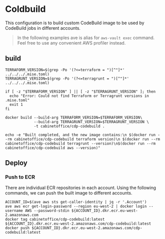 # Coldbuild

This configuration is to build custom CodeBuild image to be used by CodeBuild jobs in different accounts.

> In the following examples ave is alias for `aws-vault exec` command.
Feel free to use any convenient AWS profiler instead.

## build

```shell
TERRAFORM_VERSION=$(grep -Po '(?<=terraform = ")[^"]*' ../../../.mise.toml)
TERRAGRUNT_VERSION=$(grep -Po '(?<=terragrunt = ")[^"]*' ../../../.mise.toml)

if [ -z "$TERRAFORM_VERSION" ] || [ -z "$TERRAGRUNT_VERSION" ]; then
  echo "Error: Could not find Terraform or Terragrunt versions in .mise.toml"
  exit 1
fi

docker build --build-arg TERRAFORM_VERSION=$TERRAFORM_VERSION\
             --build-arg TERRAGRUNT_VERSION=$TERRAGRUNT_VERSION \
             -t cabinetoffice/cdp-codebuild .

echo -e "Built completed, and the new image contains:\n $(docker run --rm cabinetoffice/cdp-codebuild terraform version)\n $(docker run --rm cabinetoffice/cdp-codebuild terragrunt --version)\n$(docker run --rm cabinetoffice/cdp-codebuild aws --version)"

```

## Deploy

### Push to ECR

There are individual ECR repositories in each account. Using the following commands, we can push the built image to different accounts.

```shell
ACCOUNT_ID=$(ave aws sts get-caller-identity | jq -r '.Account')
ave aws ecr get-login-password --region eu-west-2 | docker login --username AWS --password-stdin ${ACCOUNT_ID}.dkr.ecr.eu-west-2.amazonaws.com
docker tag cabinetoffice/cdp-codebuild:latest ${ACCOUNT_ID}.dkr.ecr.eu-west-2.amazonaws.com/cdp-codebuild:latest
docker push ${ACCOUNT_ID}.dkr.ecr.eu-west-2.amazonaws.com/cdp-codebuild:latest
```
